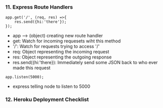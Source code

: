 ### 11. Express Route Handlers
```
app.get('/', (req, res) =>{
    res.send({hi:'there'});
});
```
- app --> (object) creating new route handler
- get: Watch for incoming requesets wiht this method
- '/': Watch for requests trying to access '/'
- req: Object representing the incoming request
- res: Object representing the outgoing response
- res.send({hi:'there}): Immediately send some JSON back to who ever made this request

```
app.listen(5000);
```
- express telling node to listen to 5000

### 12. Heroku Deployment Checklist
